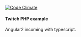 [![Code Climate](https://codeclimate.com/github/neok/Angular2-PHP-Twitch-project/badges/gpa.svg)](https://codeclimate.com/github/neok/Angular2-PHP-Twitch-project)
#### Twitch PHP example

Angular2 incoming with typescript.
